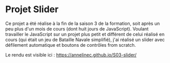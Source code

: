 # Projet Slider

Ce projet a été réalise à la fin de la saison 3 de la formation, soit après un peu plus d'un mois de cours (dont huit jours de JavaScript). Voulant travailler le JavaScript sur un projet plus petit et différent de celui réalisé en cours (qui était un jeu de Bataille Navale simplifié), j'ai réalisé un slider avec défilement automatique et boutons de contrôles from scratch.

Le rendu est visible ici : https://annelinec.github.io/S03-slider/
